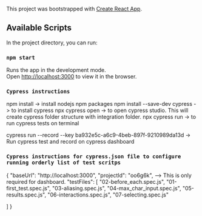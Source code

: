 This project was bootstrapped with [Create React App](https://github.com/facebook/create-react-app).

## Available Scripts

In the project directory, you can run:

### `npm start`

Runs the app in the development mode.<br>
Open [http://localhost:3000](http://localhost:3000) to view it in the browser.

### `Cypress instructions`

npm install                      -> install nodejs npm packages
npm install --save-dev cypress   -> to install cypress
npx cypress open                 -> to open cypress studio. This will create cypress folder structure with integration folder. 
npx cypress run                  -> to run cypress tests on terminal

cypress run --record --key ba932e5c-a6c9-4beb-897f-9210989da13d  -> Run cypress test and record on cypress dashboard

### `Cypress instructions for cypress.json file to configure running orderly list of test scritps`

{
  "baseUrl": "http://localhost:3000", 
  "projectId": "oo6g6k", --> This is only required for dashboard. 
  "testFiles": [
    "02-before_each.spec.js",
    "01-first_test.spec.js",
    "03-aliasing.spec.js",
    "04-max_char_input.spec.js",
    "05-results.spec.js",
    "06-interactions.spec.js",
    "07-selecting.spec.js"    

  ]
}


